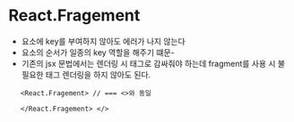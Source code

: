 # React.Fragement 
 - 요소에 key를 부여하지 않아도 에러가 나지 않는다
 - 요소의 순서가 일종의 key 역할을 해주기 떄문-
 - 기존의 jsx 문법에서는 렌더링 시 태그로 감싸줘야 하는데 fragment를 사용 시 불필요한 태그 렌더링을 하지 않아도 된다.
 ``` 
    <React.Fragement> // === <>와 동일
    
    </React.Fragement> </>
```

 